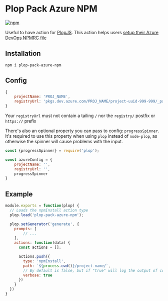 # Plop Pack Azure NPM

[![npm](https://img.shields.io/npm/v/plop-pack-azure-npm.svg)](https://www.npmjs.com/package/plop-pack-azure-npm)

Useful to have action for [PlopJS](https://github.com/plopjs/plop). This action helps users [setup their Azure DevOps NPMRC file](https://docs.microsoft.com/en-us/azure/devops/artifacts/get-started-npm?view=azure-devops&tabs=windows#set-up-your-npmrc-files)

## Installation

```
npm i plop-pack-azure-npm
```

## Config

```javascript
{
    projectName: 'PROJ_NAME',
    registryUrl: 'pkgs.dev.azure.com/PROJ_NAME/project-uuid-999-999/_packaging/package-name/npm'
}
```

Your `registryUrl` must not contain a tailing `/` nor the `registry/` postfix or `https://` prefix

There's also an optional property you can pass to config: `progressSpinner`. It's required to use this property when using `plop` instead of `node-plop`,
as otherwise the spinner will cause problems with the input.

```javascript
const {progressSpinner} = require('plop');

const azureConfig = {
    projectName: '',
    registryUrl: '',
    progressSpinner
}

```

## Example

```javascript
module.exports = function(plop) {
  // Loads the npmInstall action type
  plop.load('plop-pack-azure-npm');

  plop.setGenerator('generate', {
    prompts: [
        // ...
    ],
    actions: function(data) {
      const actions = [];

      actions.push({
        type: 'npmInstall',
        path: `${process.cwd()}/project-name/`,
        // By default is false, but if "true" will log the output of commands
        verbose: true
      })
    }
  })
}
```

